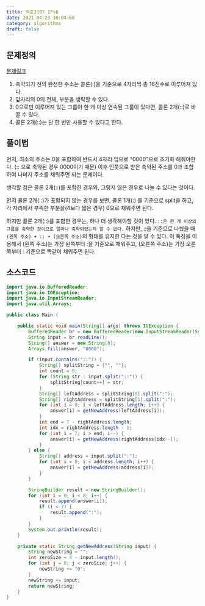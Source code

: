 ```yaml
---
title: 백준3107 IPv6
date: 2021-04-23 10:04:68
category: algorithms
draft: false
---
```


## 문제정의
[문제링크](https://www.acmicpc.net/problem/3107)

1. 축약되기 전의 완전한 주소는 콜론(:)을 기준으로 4자리씩 총 16진수로 이루어져 있다.
2. 앞자리의 0의 전체, 부분을 생략할 수 있다.
3. 0으로만 이루어져 있는 그룹이 한 개 이상 연속된 그룹이 있다면, 콜론 2개(::)로 바꿀 수 있다. 
4. 콜론 2개(::)는 단 한 번만 사용할 수 있다고 한다. 

## 풀이법
먼저, 최소의 주소는 0을 포함하여 반드시 4자리 임으로 "0000"으로 초기화 해줘야한다. (:: 으로 축약된 경우 0000이기 때문)
이후 인풋으로 받은 축약된 주소를 0과 조합하여 나머지 주소를 채워주면 되는 문제이다.

생각할 점은 콜론 2개(::)를 포함한 경우와, 그렇지 않은 경우로 나눌 수 있다는 것이다. 

먼저 콜론 2개(::)가 포함되지 않는 경우를 보면, 콜론 1개(:) 를 기준으로 split을 하고, 각 자리에서 부족한 부분을(4보다 짧은 경우) 0으로 채워주면 된다.

하지만 콜론 2개(::)를 포함한 경우는, 하나 더 생각해야할 것이 있다. `::은 한 개 이상의 그룹을 축약한 것이므로 얼마나 축약되었는지 알 수 없다.` 하지만, ::을 기준으로 나눴을 때 `(왼쪽 주소) + :: + (오른쪽 주소)`의 형태를 
유지한 다는 것을 알 수 있다. 이 특징을 이용해서 (왼쪽 주소)는 가장 왼쪽부터 :을 기준으로 채워주고, (오른쪽 주소)는 가장 오른쪽부터 : 기준으로 똑같이 채워주면 된다.

## 소스코드

```java
import java.io.BufferedReader;
import java.io.IOException;
import java.io.InputStreamReader;
import java.util.Arrays;

public class Main {

    public static void main(String[] args) throws IOException {
        BufferedReader br = new BufferedReader(new InputStreamReader(System.in));
        String input = br.readLine();
        String[] answer = new String[8];
        Arrays.fill(answer, "0000");

        if (input.contains("::")) {
            String[] splitString = {"", ""};
            int count = 0;
            for (String str : input.split("::")) {
                splitString[count++] = str;
            }
            String[] leftAddress = splitString[0].split(":");
            String[] rightAddress = splitString[1].split(":");
            for (int i = 0; i < leftAddress.length; i++) {
                answer[i] = getNewAddress(leftAddress[i]);
            }
            int end = 7 - rightAddress.length;
            int idx = rightAddress.length - 1;
            for (int i = 7; i > end; i--) {
                answer[i] = getNewAddress(rightAddress[idx--]);
            }
        } else {
            String[] address = input.split(":");
            for (int i = 0; i < address.length; i++) {
                answer[i] = getNewAddress(address[i]);
            }
        }

        StringBuilder result = new StringBuilder();
        for (int i = 0; i < 8; i++) {
            result.append(answer[i]);
            if (i < 7) {
                result.append(":");
            }
        }
        System.out.println(result);
    }

    private static String getNewAddress(String input) {
        String newString = "";
        int zeroSize = 4 - input.length();
        for (int j = 0; j < zeroSize; j++) {
            newString += "0";
        }
        newString += input;
        return newString;
    }
}

```